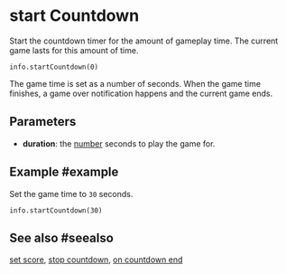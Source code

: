 # start Countdown

Start the countdown timer for the amount of gameplay time. The current game lasts for this amount of time.

```sig
info.startCountdown(0)
```

The game time is set as a number of seconds. When the game time finishes, a game over notification happens and the current game ends.

## Parameters

* **duration**: the [number](/types/number) seconds to play the game for.

## Example #example

Set the game time to `30` seconds.

```blocks
info.startCountdown(30)
```

## See also #seealso

[set score](/reference/info/set-score),
[stop countdown](/reference/info/stop-countdown),
[on countdown end](/reference/info/on-countdown-end)
